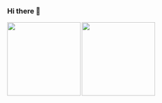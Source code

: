 ### Hi there 👋
<a href="https://github.com/tocoteron">
  <img align="left" height="170px" src="https://github-readme-stats.vercel.app/api?username=Dansato1203&count_private=true&show_icons=true&count_private=true&theme=nord" />
</a>
<a href="https://github.com/tocoteron">
  <img align="left" height="170px" src="https://github-readme-stats.vercel.app/api/top-langs/?username=Dansato1203&layout=compact&theme=nord" />
</a>
<!--
**Dansato1203/Dansato1203** is a ✨ _special_ ✨ repository because its `README.md` (this file) appears on your GitHub profile.

Here are some ideas to get you started:

- 🔭 I’m currently working on ...
- 🌱 I’m currently learning ...
- 👯 I’m looking to collaborate on ...
- 🤔 I’m looking for help with ...
- 💬 Ask me about ...
- 📫 How to reach me: ...
- 😄 Pronouns: ...
- ⚡ Fun fact: ...
-->

